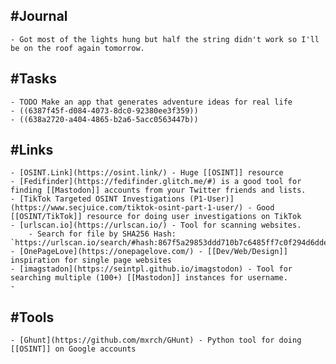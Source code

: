 ## #Journal
	- Got most of the lights hung but half the string didn't work so I'll be on the roof again tomorrow.
## #Tasks
	- TODO Make an app that generates adventure ideas for real life
	- ((6387f45f-d084-4073-8dc0-92380ee3f359))
	- ((638a2720-a404-4865-b2a6-5acc0563447b))
## #Links
	- [OSINT.Link](https://osint.link/) - Huge [[OSINT]] resource
	- [Fedifinder](https://fedifinder.glitch.me/#) is a good tool for finding [[Mastodon]] accounts from your Twitter friends and lists.
	- [TikTok Targeted OSINT Investigations (P1-User)](https://www.secjuice.com/tiktok-osint-part-1-user/) - Good [[OSINT/TikTok]] resource for doing user investigations on TikTok
	- [urlscan.io](https://urlscan.io/) - Tool for scanning websites.
		- Search for file by SHA256 Hash: `https://urlscan.io/search/#hash:867f5a29853ddd710b7c6485ff7c0f294d6dde33817c68e84535fb68572ffe8b%20AND%20NOT%20(page.domain:theepochtimes.com%20OR%20page.domain:epochtimes.com.ua%20OR%20page.domain:lists.youmaker.com)`
	- [OnePageLove](https://onepagelove.com/) - [[Dev/Web/Design]] inspiration for single page websites
	- [imagstadon](https://seintpl.github.io/imagstodon) - Tool for searching multiple (100+) [[Mastodon]] instances for username.
	-
## #Tools
	- [Ghunt](https://github.com/mxrch/GHunt) - Python tool for doing [[OSINT]] on Google accounts